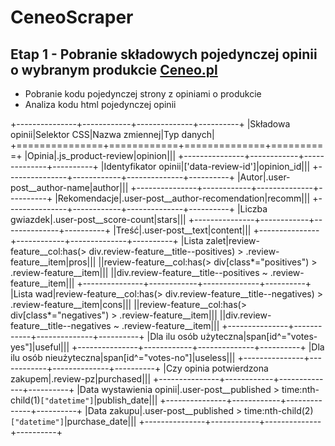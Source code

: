 # CeneoScraper
## Etap 1 - Pobranie składowych pojedynczej opinii o wybranym produkcie [Ceneo.pl](https://www.ceneo.pl/)
* Pobranie kodu pojedynczej strony z opiniami o produkcie
* Analiza kodu html pojedynczej opinii

+---------------+------------+--------------+----------+
|Składowa opinii|Selektor CSS|Nazwa zmiennej|Typ danych|
+===============+============+==============+==========+
|Opinia|.js_product-review|opinion|||
+---------------+------------+--------------+----------+
|Identyfikator opinii|['data-review-id']|opinion_id|||
+---------------+------------+--------------+----------+
|Autor|.user-post__author-name|author|||
+---------------+------------+--------------+----------+
|Rekomendacje|.user-post__author-recomendation|recomm|||
+---------------+------------+--------------+----------+
|Liczba gwiazdek|.user-post__score-count|stars|||
+---------------+------------+--------------+----------+
|Treść|.user-post__text|content|||
+---------------+------------+--------------+----------+
|Lista zalet|review-feature__col:has(> div.review-feature__title--positives) > .review-feature__item|pros|||
||review-feature__col:has(> div[class*="positives") > .review-feature__item|||
||div.review-feature__title--positives ~ .review-feature__item|||
+---------------+------------+--------------+----------+
|Lista wad|review-feature__col:has(> div.review-feature__title--negatives) > .review-feature__item|cons|||
||review-feature__col:has(> div[class*="negatives") > .review-feature__item|||
||div.review-feature__title--negatives ~ .review-feature__item|||
+---------------+------------+--------------+----------+
|Dla ilu osób użyteczna|span[id^="votes-yes"]|useful|||
+---------------+------------+--------------+----------+
|Dla ilu osób nieużyteczna|span[id^="votes-no"]|useless|||
+---------------+------------+--------------+----------+
|Czy opinia potwierdzona zakupem|.review-pz|purchased|||
+---------------+------------+--------------+----------+
|Data wystawienia opinii|.user-post__published > time:nth-child(1)`["datetime"]`|publish_date|||
+---------------+------------+--------------+----------+
|Data zakupu|.user-post__published > time:nth-child(2)`["datetime"]`|purchase_date|||
+---------------+------------+--------------+----------+
